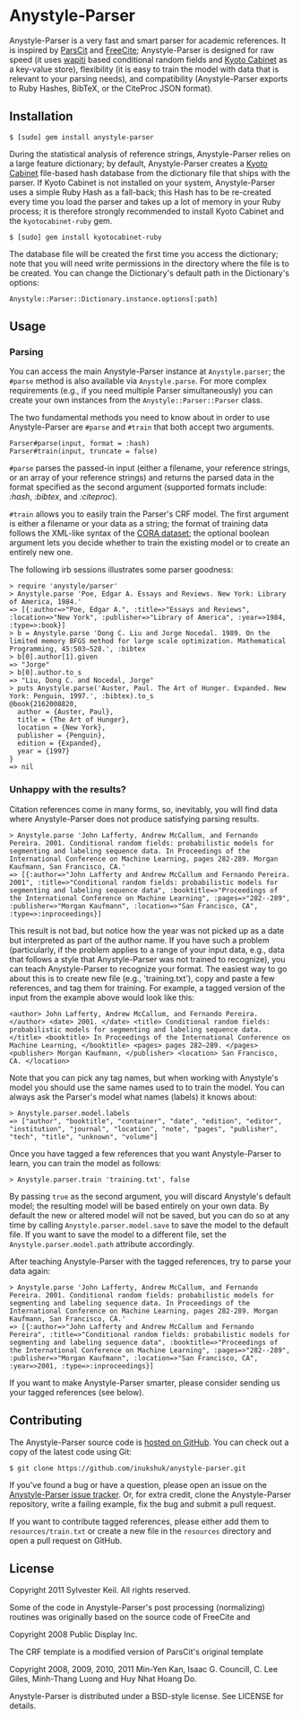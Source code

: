 Anystyle-Parser
===============

Anystyle-Parser is a very fast and smart parser for academic references. It
is inspired by [ParsCit](http://aye.comp.nus.edu.sg/parsCit/) and
[FreeCite](http://freecite.library.brown.edu/); Anystyle-Parser is designed
for raw speed (it uses [wapiti](https://github.com/inukshuk/wapiti-ruby) based
conditional random fields and [Kyoto Cabinet](http://fallabs.com/kyotocabinet/)
as a key-value store), flexibility (it is easy to train the model with
data that is relevant to your parsing needs), and compatibility (Anystyle-Parser
exports to Ruby Hashes, BibTeX, or the CiteProc JSON format).

Installation
------------

    $ [sudo] gem install anystyle-parser

During the statistical analysis of reference strings, Anystyle-Parser relies
on a large feature dictionary; by default, Anystyle-Parser creates a 
[Kyoto Cabinet](http://fallabs.com/kyotocabinet/) file-based hash database
from the dictionary file that ships with the parser. If Kyoto Cabinet is
not installed on your system, Anystyle-Parser uses a simple Ruby Hash as a
fall-back; this Hash has to be re-created every time you load the parser
and takes up a lot of memory in your Ruby process; it is therefore strongly
recommended to install Kyoto Cabinet and the `kyotocabinet-ruby` gem.

    $ [sudo] gem install kyotocabinet-ruby 

The database file will be created the first time you access the dictionary;
note that you will need write permissions in the directory where the file
is to be created. You can change the Dictionary's default path in the
Dictionary's options:

    Anystyle::Parser::Dictionary.instance.options[:path]


Usage
-----

### Parsing

You can access the main Anystyle-Parser instance at `Anystyle.parser`;
the `#parse` method is also available via `Anystyle.parse`. For more complex
requirements (e.g., if you need multiple Parser simultaneously) you can create
your own instances from the `Anystyle::Parser::Parser` class.

The two fundamental methods you need to know about in order to use
Anystyle-Parser are `#parse` and `#train` that both accept two arguments.

    Parser#parse(input, format = :hash)
    Parser#train(input, truncate = false)

`#parse` parses the passed-in input (either a filename, your reference strings,
or an array of your reference strings) and returns the parsed data in the
format specified as the second argument (supported formats include: *:hash*,
*:bibtex*, and *:citeproc*).

`#train` allows you to easily train the Parser's CRF model. The first argument
is either a filename or your data as a string; the format of training data
follows the XML-like syntax of the
[CORA dataset](http://www.cs.umass.edu/~mccallum/data/cora-ie.tar.gz); the
optional boolean argument lets you decide whether to train the existing
model or to create an entirely new one.

The following irb sessions illustrates some parser goodness:

    > require 'anystyle/parser'
    > Anystyle.parse 'Poe, Edgar A. Essays and Reviews. New York: Library of America, 1984.'
    => [{:author=>"Poe, Edgar A.", :title=>"Essays and Reviews", :location=>"New York", :publisher=>"Library of America", :year=>1984, :type=>:book}]
    > b = Anystyle.parse 'Dong C. Liu and Jorge Nocedal. 1989. On the limited memory BFGS method for large scale optimization. Mathematical Programming, 45:503–528.', :bibtex
    > b[0].author[1].given
    => "Jorge"
    > b[0].author.to_s
    => "Liu, Dong C. and Nocedal, Jorge"
    > puts Anystyle.parse('Auster, Paul. The Art of Hunger. Expanded. New York: Penguin, 1997.', :bibtex).to_s
    @book{2162008820,
      author = {Auster, Paul},
      title = {The Art of Hunger},
      location = {New York},
      publisher = {Penguin},
      edition = {Expanded},
      year = {1997}
    }
    => nil
    
### Unhappy with the results?

Citation references come in many forms, so, inevitably, you will find data
where Anystyle-Parser does not produce satisfying parsing results.

    > Anystyle.parse 'John Lafferty, Andrew McCallum, and Fernando Pereira. 2001. Conditional random fields: probabilistic models for segmenting and labeling sequence data. In Proceedings of the International Conference on Machine Learning, pages 282-289. Morgan Kaufmann, San Francisco, CA.'
    => [{:author=>"John Lafferty and Andrew McCallum and Fernando Pereira. 2001", :title=>"Conditional random fields: probabilistic models for segmenting and labeling sequence data", :booktitle=>"Proceedings of the International Conference on Machine Learning", :pages=>"282--289", :publisher=>"Morgan Kaufmann", :location=>"San Francisco, CA", :type=>:inproceedings}]

This result is not bad, but notice how the year was not picked up as a date
but interpreted as part of the author name. If you have such a problem
(particularly, if the problem applies to a range of your input data, e.g.,
data that follows a style that Anystyle-Parser was not trained to recognize),
you can teach Anystyle-Parser to recognize your format. The easiest way to
go about this is to create new file (e.g., 'training.txt'), copy and paste a
few references, and tag them for training. For example, a tagged version of
the input from the example above would look like this:

    <author> John Lafferty, Andrew McCallum, and Fernando Pereira. </author> <date> 2001. </date> <title> Conditional random fields: probabilistic models for segmenting and labeling sequence data. </title> <booktitle> In Proceedings of the International Conference on Machine Learning, </booktitle> <pages> pages 282–289. </pages> <publisher> Morgan Kaufmann, </publisher> <location> San Francisco, CA. </location>

Note that you can pick any tag names, but when working with Anystyle's model
you should use the same names used to to train the model. You can always ask
the Parser's model what names (labels) it knows about:

    > Anystyle.parser.model.labels
    => ["author", "booktitle", "container", "date", "edition", "editor", "institution", "journal", "location", "note", "pages", "publisher", "tech", "title", "unknown", "volume"]

Once you have tagged a few references that you want Anystyle-Parser to learn,
you can train the model as follows:

    > Anystyle.parser.train 'training.txt', false

By passing `true` as the second argument, you will discard Anystyle's default
model; the resulting model will be based entirely on your own data. By default
the new or altered model will not be saved, but you can do so at any time
by calling `Anystyle.parser.model.save` to save the model to the default file.
If you want to save the model to a different file, set the
`Anystyle.parser.model.path` attribute accordingly.

After teaching Anystyle-Parser with the tagged references, try to parse your
data again:

    > Anystyle.parse 'John Lafferty, Andrew McCallum, and Fernando Pereira. 2001. Conditional random fields: probabilistic models for segmenting and labeling sequence data. In Proceedings of the International Conference on Machine Learning, pages 282-289. Morgan Kaufmann, San Francisco, CA.'
    => [{:author=>"John Lafferty and Andrew McCallum and Fernando Pereira", :title=>"Conditional random fields: probabilistic models for segmenting and labeling sequence data", :booktitle=>"Proceedings of the International Conference on Machine Learning", :pages=>"282--289", :publisher=>"Morgan Kaufmann", :location=>"San Francisco, CA", :year=>2001, :type=>:inproceedings}]

If you want to make Anystyle-Parser smarter, please consider sending us your
tagged references (see below). 

Contributing
------------

The Anystyle-Parser source code is
[hosted on GitHub](http://github.com/inukshuk/anystyle-parser/).
You can check out a copy of the latest code using Git:

    $ git clone https://github.com/inukshuk/anystyle-parser.git

If you've found a bug or have a question, please open an issue on the
[Anystyle-Parser issue tracker](http://github.com/inukshuk/anystyle-parser/issues).
Or, for extra credit, clone the Anystyle-Parser repository, write a failing
example, fix the bug and submit a pull request.

If you want to contribute tagged references, please either add them to
`resources/train.txt` or create a new file in the `resources` directory
and open a pull request on GitHub.


License
-------

Copyright 2011 Sylvester Keil. All rights reserved.

Some of the code in Anystyle-Parser's post processing (normalizing) routines
was originally based on the source code of FreeCite and

Copyright 2008 Public Display Inc.

The CRF template is a modified version of ParsCit's original template

Copyright 2008, 2009, 2010, 2011 Min-Yen Kan,
Isaac G. Councill, C. Lee Giles, Minh-Thang Luong and Huy Nhat Hoang
Do.

Anystyle-Parser is distributed under a BSD-style license. See LICENSE for details.
